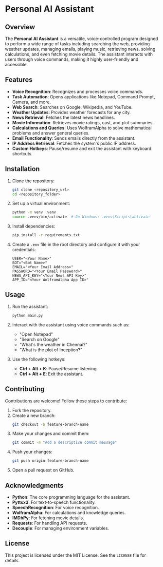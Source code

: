 # Personal AI Assistant

## Overview

The **Personal AI Assistant** is a versatile, voice-controlled program designed to perform a wide range of tasks including searching the web, providing weather updates, managing emails, playing music, retrieving news, solving calculations, and even fetching movie details. The assistant interacts with users through voice commands, making it highly user-friendly and accessible.

## Features

- **Voice Recognition**: Recognizes and processes voice commands.
- **Task Automation**: Opens applications like Notepad, Command Prompt, Camera, and more.
- **Web Search**: Searches on Google, Wikipedia, and YouTube.
- **Weather Updates**: Provides weather forecasts for any city.
- **News Retrieval**: Fetches the latest news headlines.
- **Movie Information**: Retrieves movie ratings, cast, and plot summaries.
- **Calculations and Queries**: Uses WolframAlpha to solve mathematical problems and answer general queries.
- **Email Functionality**: Sends emails directly from the assistant.
- **IP Address Retrieval**: Fetches the system's public IP address.
- **Custom Hotkeys**: Pause/resume and exit the assistant with keyboard shortcuts.

## Installation

1. Clone the repository:
   ```bash
   git clone <repository_url>
   cd <repository_folder>
   ```

2. Set up a virtual environment:
   ```bash
   python -m venv .venv
   source .venv/bin/activate  # On Windows: .venv\Scripts\activate
   ```

3. Install dependencies:
   ```bash
   pip install -r requirements.txt
   ```

4. Create a `.env` file in the root directory and configure it with your credentials:
   ```env
   USER="<Your Name>"
   BOT="<Bot Name>"
   EMAIL="<Your Email Address>"
   PASSWORD="<Your Email Password>"
   NEWS_API_KEY="<Your News API Key>"
   APP_ID="<Your WolframAlpha App ID>"
   ```

## Usage

1. Run the assistant:
   ```bash
   python main.py
   ```

2. Interact with the assistant using voice commands such as:
   - "Open Notepad"
   - "Search on Google"
   - "What's the weather in Chennai?"
   - "What is the plot of Inception?"

3. Use the following hotkeys:
   - **Ctrl + Alt + K**: Pause/Resume listening.
   - **Ctrl + Alt + E**: Exit the assistant.

## Contributing

Contributions are welcome! Follow these steps to contribute:

1. Fork the repository.
2. Create a new branch:
   ```bash
   git checkout -b feature-branch-name
   ```
3. Make your changes and commit them:
   ```bash
   git commit -m "Add a descriptive commit message"
   ```
4. Push your changes:
   ```bash
   git push origin feature-branch-name
   ```
5. Open a pull request on GitHub.

## Acknowledgments

- **Python**: The core programming language for the assistant.
- **Pyttsx3**: For text-to-speech functionality.
- **SpeechRecognition**: For voice recognition.
- **WolframAlpha**: For calculations and knowledge queries.
- **IMDbPy**: For fetching movie details.
- **Requests**: For handling API requests.
- **Decouple**: For managing environment variables.

## License

This project is licensed under the MIT License. See the `LICENSE` file for details.
